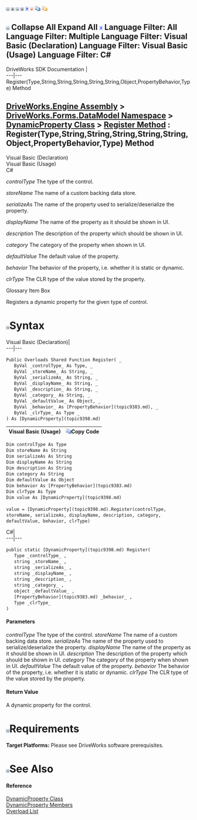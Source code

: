 ![](dotnetimages/collapse.gif) ![](dotnetimages/expand.gif) ![](dotnetimages/collapse.gif) ![](dotnetimages/expand.gif) ![](dotnetimages/drpdown.gif) ![](dotnetimages/drpdown_orange.gif) ![](dotnetimages/copycode.gif) ![](dotnetimages/copycodeHighlight.gif)

![](dotnetimages/collapse.gif) Collapse All Expand All ![](dotnetimages/drpdown.gif) Language Filter: All  Language Filter: Multiple  Language Filter: Visual Basic (Declaration) Language Filter: Visual Basic (Usage) Language Filter: C#  
---  
DriveWorks SDK Documentation  |   
---|---  
Register(Type,String,String,String,String,String,Object,PropertyBehavior,Type) Method   
  
[DriveWorks.Engine Assembly](topic2156.md) > [DriveWorks.Forms.DataModel Namespace](topic9371.md) > [DynamicProperty Class](topic9398.md) > [Register Method](topic9428.md) : Register(Type,String,String,String,String,String,Object,PropertyBehavior,Type) Method  
---  
  
Visual Basic (Declaration)    
Visual Basic (Usage)    
C# 

_controlType_
    The type of the control.

_storeName_
    The name of a custom backing data store.

_serializeAs_
    The name of the property used to serialize/deserialize the property.

_displayName_
    The name of the property as it should be shown in UI.

_description_
    The description of the property which should be shown in UI.

_category_
    The category of the property when shown in UI.

_defaultValue_
    The default value of the property.

_behavior_
    The behavior of the property, i.e. whether it is static or dynamic.

_clrType_
    The CLR type of the value stored by the property.

Glossary Item Box

Registers a dynamic property for the given type of control. 

# ![](dotnetimages/collapse.gif)Syntax

Visual Basic (Declaration)|   
---|---  
      
    
    Public Overloads Shared Function Register( _
       ByVal _controlType_ As Type, _
       ByVal _storeName_ As String, _
       ByVal _serializeAs_ As String, _
       ByVal _displayName_ As String, _
       ByVal _description_ As String, _
       ByVal _category_ As String, _
       ByVal _defaultValue_ As Object, _
       ByVal _behavior_ As [PropertyBehavior](topic9383.md), _
       ByVal _clrType_ As Type _
    ) As [DynamicProperty](topic9398.md)  
  
Visual Basic (Usage)| ![](dotnetimages/copycode.gif)Copy Code  
---|---  
      
    
    Dim controlType As Type
    Dim storeName As String
    Dim serializeAs As String
    Dim displayName As String
    Dim description As String
    Dim category As String
    Dim defaultValue As Object
    Dim behavior As [PropertyBehavior](topic9383.md)
    Dim clrType As Type
    Dim value As [DynamicProperty](topic9398.md)
     
    value = [DynamicProperty](topic9398.md).Register(controlType, storeName, serializeAs, displayName, description, category, defaultValue, behavior, clrType)  
  
C#|   
---|---  
      
    
    public static [DynamicProperty](topic9398.md) Register( 
       Type _controlType_ ,
       string _storeName_ ,
       string _serializeAs_ ,
       string _displayName_ ,
       string _description_ ,
       string _category_ ,
       object _defaultValue_ ,
       [PropertyBehavior](topic9383.md) _behavior_ ,
       Type _clrType_
    )  
  
#### Parameters

 _controlType_
    The type of the control.
_storeName_
    The name of a custom backing data store.
_serializeAs_
    The name of the property used to serialize/deserialize the property.
_displayName_
    The name of the property as it should be shown in UI.
_description_
    The description of the property which should be shown in UI.
_category_
    The category of the property when shown in UI.
_defaultValue_
    The default value of the property.
_behavior_
    The behavior of the property, i.e. whether it is static or dynamic.
_clrType_
    The CLR type of the value stored by the property.

#### Return Value

A dynamic property for the control.

# ![](dotnetimages/collapse.gif)Requirements

**Target Platforms:** Please see DriveWorks software prerequisites.

# ![](dotnetimages/collapse.gif)See Also

#### Reference

[DynamicProperty Class](topic9398.md)   
[DynamicProperty Members](topic9399.md)   
[Overload List](topic9428.md)


